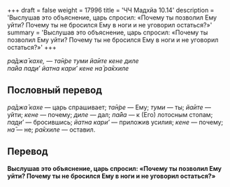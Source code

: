 +++
draft = false
weight = 17996
title = 'ЧЧ Мадхйа 10.14'
description = 'Выслушав это объяснение, царь спросил: «Почему ты позволил Ему уйти? Почему ты не бросился Ему в ноги и не уговорил остаться?»'
summary = 'Выслушав это объяснение, царь спросил: «Почему ты позволил Ему уйти? Почему ты не бросился Ему в ноги и не уговорил остаться?»'
+++

_ра̄джа̄ кахе, — та̄н̇ре туми йа̄ите кене диле  
па̄йа пад̣и’ йатна кари’ кене на̄ ра̄кхиле_

## Пословный перевод

_ра̄джа̄_ _кахе_ — царь спрашивает; _та̄н̇ре_ — Ему; _туми_ — ты; _йа̄ите_ — уйти; _кене_ — почему; _диле_ — дал; _па̄йа_ — к (Его) лотосным стопам; _пад̣и’_ — бросившись; _йатна_ _кари’_ — приложив усилия; _кене_ — почему; _на̄_ — не; _ра̄кхиле_ — оставил.

## Перевод

**Выслушав это объяснение, царь спросил: «Почему ты позволил Ему уйти? Почему ты не бросился Ему в ноги и не уговорил остаться?»**
